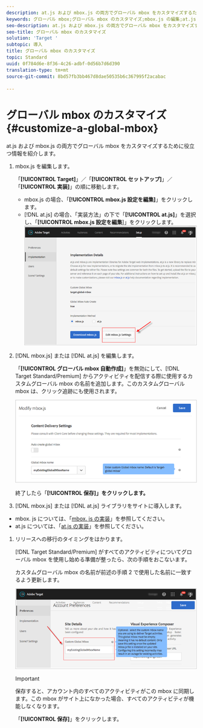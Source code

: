 ```yaml
---
description: at.js および mbox.js の両方でグローバル mbox をカスタマイズするために役立つ情報を紹介します。
keywords: グローバル mbox;グローバル mbox のカスタマイズ;mbox.js の編集;at.js の編集;at.js;mbox.js の実装;at.js の実装
seo-description: at.js および mbox.js の両方でグローバル mbox をカスタマイズするために役立つ情報を紹介します。
seo-title: グローバル mbox のカスタマイズ
solution: 'Target '
subtopic: 導入
title: グローバル mbox のカスタマイズ
topic: Standard
uuid: 0f784d6e-8f36-4c26-adbf-0d56b7d6d390
translation-type: tm+mt
source-git-commit: 8bd57fb3bb467d8dae50535b6c367995f2acabac

---
```



# グローバル mbox のカスタマイズ{#customize-a-global-mbox}

at.js および mbox.js の両方でグローバル mbox をカスタマイズするために役立つ情報を紹介します。

1. mbox.js を編集します。

   「**[!UICONTROL Target]**」／「**[!UICONTROL セットアップ]**」／「**[!UICONTROL 実装]**」の順に移動します。

   * mbox.js の場合、「**[!UICONTROL mbox.js 設定を編集]**」をクリックします。
   * [!DNL at.js] の場合、「実装方法」の下で「**[!UICONTROL at.js]**」を選択し、「**[!UICONTROL mbox.js 設定を編集**]」をクリックします。
   ![](assets/step-1-edit-mboxjs.png)

1. [!DNL mbox.js] または [!DNL at.js] を編集します。

   「**[!UICONTROL グローバル mbox 自動作成]**」を無効にして、[!DNL Target Standard/Premium] からアクティビティを配信する際に使用するカスタムグローバル mbox の名前を追加します。このカスタムグローバル mbox は、クリック追跡にも使用されます。

   ![](assets/step-2-edit-mboxjs-or-atjs.png)

   終了したら「**[!UICONTROL 保存]」をクリックします。**
1. [!DNL mbox.js] または [!DNL at.js] ライブラリをサイトに導入します。

* mbox. js については、「[mbox. js の実装](../../../../c-implementing-target/c-implementing-target-for-client-side-web/t-mbox-download/mbox-download.md#task_4EAE26BB84FD4E1D858F411AEDF4B420)」を参照してください。
* at.js については、「[at.js の実装](../../../../c-implementing-target/c-implementing-target-for-client-side-web/t-mbox-download/c-target-atjs-implementation/target-atjs-implementation.md#concept_8AC8D169E02944B1A547A0CAD97EAC17)」を参照してください。

1. リリースへの移行のタイミングをはかります。

   [!DNL Target Standard/Premium] がすべてのアクティビティについてグローバル mbox を使用し始める準備が整ったら、次の手順をおこないます。

   カスタムグローバル mbox の名前が前述の手順 2 で使用した名前に一致するよう更新します。

   ![](assets/step-4-time-the-transition-with-your-release.png)

   >[!IMPORTANT]
   >
   >保存すると、アカウント内のすべてのアクティビティがこの mbox に同期します。この mbox がサイト上になかった場合、すべてのアクティビティが機能しなくなります。

   「**[!UICONTROL 保存]**」をクリックします。
